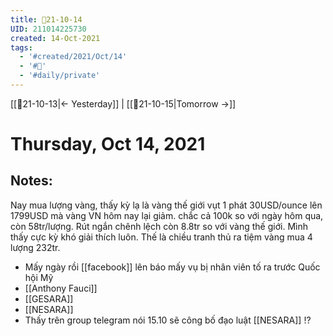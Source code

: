 ```yaml
---
title: 📝21-10-14
UID: 211014225730
created: 14-Oct-2021
tags:
  - '#created/2021/Oct/14'
  - '#📅'
  - '#daily/private'
---
```

[[📝21-10-13|<- Yesterday]] | [[📝21-10-15|Tomorrow ->]]
# Thursday, Oct 14, 2021

## Notes:
Nay mua lượng vàng, thấy kỳ lạ là vàng thế giới vụt 1 phát 30USD/ounce lên 1799USD mà vàng VN hôm nay lại giảm. chắc cả 100k so với ngày hôm qua, còn 58tr/lượng. Rút ngắn chênh lệch còn 8.8tr so với vàng thế giới. Mình thấy cực kỳ khó giải thích luôn. Thế là chiều tranh thủ ra tiệm vàng mua 4 lượng 232tr.
- Mấy ngày rồi [[facebook]] lên báo mấy vụ bị nhân viên tố ra trước Quốc hội Mỹ
- [[Anthony Fauci]]
- [[GESARA]]
- [[NESARA]]
- Thấy trên group telegram nói 15.10 sẽ công bố đạo luật [[NESARA]] !?


